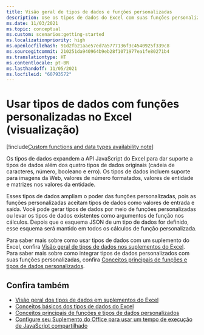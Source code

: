 ```yaml
---
title: Visão geral de tipos de dados e funções personalizadas
description: Use os tipos de dados do Excel com suas funções personalizadas e Suplementos do Office.
ms.date: 11/03/2021
ms.topic: conceptual
ms.custom: scenarios:getting-started
ms.localizationpriority: high
ms.openlocfilehash: 91d2fb21aae57ed7a5777136f3c4540925f339c8
ms.sourcegitcommit: 210251da940964b9eb28f1071977ea1fe80271b4
ms.translationtype: HT
ms.contentlocale: pt-BR
ms.lasthandoff: 11/05/2021
ms.locfileid: "60793572"
---
```

# <a name="use-data-types-with-custom-functions-in-excel-preview"></a>Usar tipos de dados com funções personalizadas no Excel (visualização)

[!include[Custom functions and data types availability note](../includes/excel-custom-functions-data-types-note.md)]

Os tipos de dados expandem a API JavaScript do Excel para dar suporte a tipos de dados além dos quatro tipos de dados originais (cadeia de caracteres, número, booleano e erro). Os tipos de dados incluem suporte para imagens da Web, valores de número formatados, valores de entidade e matrizes nos valores da entidade.

Esses tipos de dados ampliam o poder das funções personalizadas, pois as funções personalizadas aceitam tipos de dados como valores de entrada e saída. Você pode gerar tipos de dados por meio de funções personalizadas ou levar os tipos de dados existentes como argumentos de função nos cálculos. Depois que o esquema JSON de um tipo de dados for definido, esse esquema será mantido em todos os cálculos de função personalizada.

Para saber mais sobre como usar tipos de dados com um suplemento do Excel, confira [Visão geral de tipos de dados nos suplementos do Excel](excel-data-types-overview.md). Para saber mais sobre como integrar tipos de dados personalizados com suas funções personalizadas, confira [Conceitos principais de funções e tipos de dados personalizados](custom-functions-data-types-concepts.md).

## <a name="see-also"></a>Confira também

* [Visão geral dos tipos de dados em suplementos do Excel](excel-data-types-overview.md)
* [Conceitos básicos dos tipos de dados do Excel](excel-data-types-concepts.md)
* [Conceitos principais de funções e tipos de dados personalizados](custom-functions-data-types-concepts.md)
* [Configure seu Suplemento do Office para usar um tempo de execução de JavaScript compartilhado](../develop/configure-your-add-in-to-use-a-shared-runtime.md)
